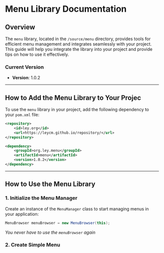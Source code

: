  # Menu Library Documentation

## Overview

The `menu` library, located in the `/source/menu` directory, provides tools for efficient menu management and integrates seamlessly with your project. This guide will help you integrate the library into your project and provide tips on how to use it effectively.

### Current Version

- **Version**: 1.0.2

---

## How to Add the Menu Library to Your Projec

To use the `menu` library in your project, add the following dependency to your `pom.xml` file:
```xml
<repository>
    <id>ley.org</id>
    <url>https://leycm.github.io/repository/</url>
</repository>
```

```xml
<dependency>
    <groupId>org.ley.menu</groupId>
    <artifactId>menu</artifactId>
    <version>1.0.2</version>
</dependency>
```

---

## How to Use the Menu Library

### 1. Initialize the Menu Manager

Create an instance of the `MenuManager` class to start managing menus in your application:

```java
MenuBrowser menuBrowser = new MenuBrowser(this);
```
*You never have to use the `menuBrowser` again*

### 2. Create Simple Menu 

```java

```
